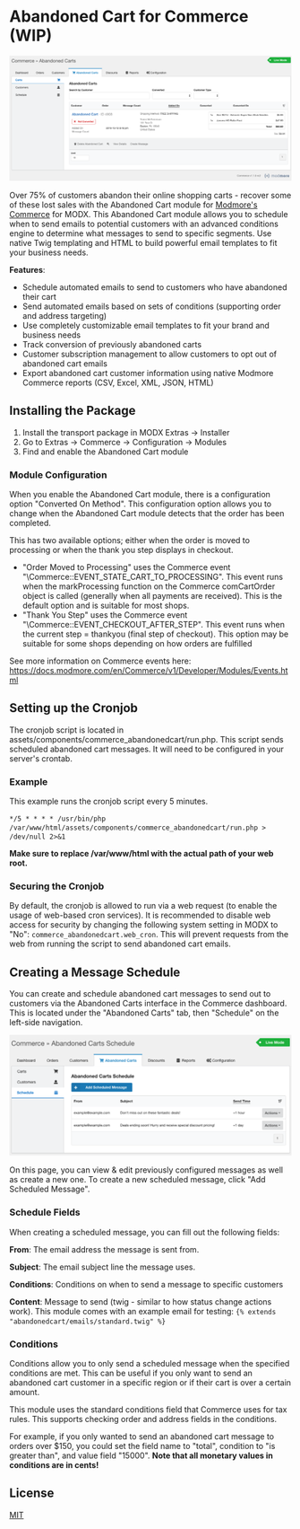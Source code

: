 # Abandoned Cart for Commerce (WIP)

![Abandoned Carts Dashboard](docs/dashboard.png)

Over 75% of customers abandon their online shopping carts - recover some of these lost sales with the Abandoned Cart module for [Modmore's Commerce](https://modmore.com/commerce/) for MODX. This Abandoned Cart module allows you to schedule when to send emails to potential customers with an advanced conditions engine to determine what messages to send to specific segments. Use native Twig templating and HTML to build powerful email templates to fit your business needs.

**Features**:

- Schedule automated emails to send to customers who have abandoned their cart
- Send automated emails based on sets of conditions (supporting order and address targeting)
- Use completely customizable email templates to fit your brand and business needs
- Track conversion of previously abandoned carts
- Customer subscription management to allow customers to opt out of abandoned cart emails
- Export abandoned cart customer information using native Modmore Commerce reports (CSV, Excel, XML, JSON, HTML)

## Installing the Package

1. Install the transport package in MODX Extras -> Installer
2. Go to Extras -> Commerce -> Configuration -> Modules
3. Find and enable the Abandoned Cart module

### Module Configuration

When you enable the Abandoned Cart module, there is a configuration option "Converted On Method". This configuration option allows you to change when the Abandoned Cart module detects that the order has been completed.

This has two available options; either when the order is moved to processing or when the thank you step displays in checkout.

- "Order Moved to Processing" uses the Commerce event "\Commerce::EVENT_STATE_CART_TO_PROCESSING". This event runs when the markProcessing function on the Commerce comCartOrder object is called (generally when all payments are received). This is the default option and is suitable for most shops.
- "Thank You Step" uses the Commerce event "\Commerce::EVENT_CHECKOUT_AFTER_STEP". This event runs when the current step = thankyou (final step of checkout). This option may be suitable for some shops depending on how orders are fulfilled

See more information on Commerce events here: https://docs.modmore.com/en/Commerce/v1/Developer/Modules/Events.html

## Setting up the Cronjob

The cronjob script is located in assets/components/commerce_abandonedcart/run.php. This script sends scheduled abandoned cart messages. It will need to be configured in your server's crontab.

### Example

This example runs the cronjob script every 5 minutes.

```
*/5 * * * * /usr/bin/php /var/www/html/assets/components/commerce_abandonedcart/run.php > /dev/null 2>&1
```

**Make sure to replace /var/www/html with the actual path of your web root.**

### Securing the Cronjob

By default, the cronjob is allowed to run via a web request (to enable the usage of web-based cron services). It is recommended to disable web access for security by changing the following system setting in MODX to "No": `commerce_abandonedcart.web_cron`. This will prevent requests from the web from running the script to send abandoned cart emails.

## Creating a Message Schedule

You can create and schedule abandoned cart messages to send out to customers via the Abandoned Carts interface in the Commerce dashboard. This is located under the "Abandoned Carts" tab, then "Schedule" on the left-side navigation. 

![Abandoned Carts Schedule Dashboard](docs/schedule-dashboard.png)

On this page, you can view & edit previously configured messages as well as create a new one. To create a new scheduled message, click "Add Scheduled Message".

### Schedule Fields

When creating a scheduled message, you can fill out the following fields:

**From**: The email address the message is sent from.

**Subject**: The email subject line the message uses.

**Conditions**: Conditions on when to send a message to specific customers

**Content**: Message to send (twig - similar to how status change actions work). This module comes with an example email for testing: `{% extends "abandonedcart/emails/standard.twig" %}`

### Conditions

Conditions allow you to only send a scheduled message when the specified conditions are met. This can be useful if you only want to send an abandoned cart customer in a specific region or if their cart is over a certain amount.

This module uses the standard conditions field that Commerce uses for tax rules. This supports checking order and address fields in the conditions.

For example, if you only wanted to send an abandoned cart message to orders over $150, you could set the field name to "total", condition to "is greater than", and value field "15000". **Note that all monetary values in conditions are in cents!** 

## License

[MIT](https://github.com/poconosewandvac/Commerce_AbandonedCart/blob/master/core/components/commerce_abandonedcart/docs/license.txt)
